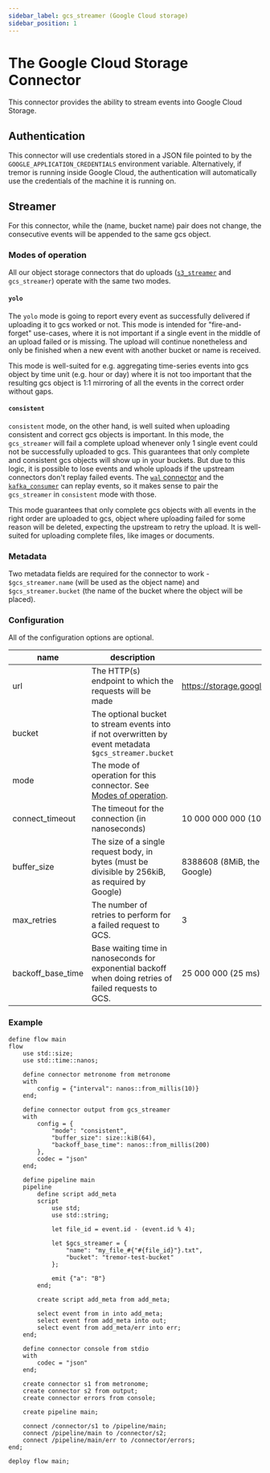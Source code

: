 ```yaml
---
sidebar_label: gcs_streamer (Google Cloud storage)
sidebar_position: 1
---
```


# The Google Cloud Storage Connector

This connector provides the ability to stream events into Google Cloud Storage.

## Authentication
This connector will use credentials stored in a JSON file pointed to by the `GOOGLE_APPLICATION_CREDENTIALS` environment variable.
Alternatively, if tremor is running inside Google Cloud, the authentication will automatically use the credentials of the machine it is running on.

## Streamer

For this connector, while the (name, bucket name) pair does not change, the consecutive events will be appended to the same gcs object.

### Modes of operation

All our object storage connectors that do uploads ([`s3_streamer`] and `gcs_streamer`) operate with the same two modes.

#### `yolo`

The `yolo` mode is going to report every event as successfully delivered if uploading it to gcs worked or not.
This mode is intended for "fire-and-forget" use-cases, where it is not important if a single event in the middle of an upload failed or is missing.
The upload will continue nonetheless and only be finished when a new event with another bucket or name is received.

This mode is well-suited for e.g. aggregating time-series events into gcs object by time unit (e.g. hour or day) where it is not too important that the resulting gcs object is 1:1 mirroring of all the events in the correct order without gaps.

#### `consistent`

`consistent` mode, on the other hand, is well suited when uploading consistent and correct gcs objects is important. In this mode, the `gcs_streamer` will fail a complete upload whenever only 1 single event could not be successfully uploaded to gcs. This guarantees that only complete and consistent gcs objects will show up in your buckets. But due to this logic, it is possible to lose events and whole uploads if the upstream connectors don't replay failed events. The [`wal` connector](./wal.md) and the [`kafka_consumer`](./kafka.md#consumer) can replay events, so it makes sense to pair the `gcs_streamer` in `consistent` mode with those.

This mode guarantees that only complete gcs objects with all events in the right order are uploaded to gcs, object where uploading failed for some reason will be deleted, expecting the upstream to retry the upload. It is well-suited for uploading complete files, like images or documents.

### Metadata
Two metadata fields are required for the connector to work - `$gcs_streamer.name` (will be used as the object name) and `$gcs_streamer.bucket` (the name of the bucket where the object will be placed).

### Configuration
All of the configuration options are optional.

| name              | description                                                                                            | default                                           |
|-------------------|--------------------------------------------------------------------------------------------------------|---------------------------------------------------|
| url               | The HTTP(s) endpoint to which the requests will be made                                                | https://storage.googleapis.com/upload/storage/v1  |
| bucket            | The optional bucket to stream events into if not overwritten by event metadata `$gcs_streamer.bucket`  |                                                   |
| mode              | The mode of operation for this connector. See [Modes of operation](#modes-of-operation).               |                                                   |
| connect_timeout   | The timeout for the connection (in nanoseconds)                                                        | 10 000 000 000 (10 seconds)                       |
| buffer_size       | The size of a single request body, in bytes (must be divisible by 256kiB, as required by Google)       | 8388608 (8MiB, the minimum recommended by Google) |
| max_retries       | The number of retries to perform for a failed request to GCS.                                          | 3                                                 |
| backoff_base_time | Base waiting time in nanoseconds for exponential backoff when doing retries of failed requests to GCS. | 25 000 000 (25 ms)                                |

### Example

```tremor title="config.troy"
define flow main
flow
    use std::size;
    use std::time::nanos;

    define connector metronome from metronome
    with
        config = {"interval": nanos::from_millis(10)}
    end;

    define connector output from gcs_streamer
    with
        config = {
            "mode": "consistent",
            "buffer_size": size::kiB(64),
            "backoff_base_time": nanos::from_millis(200)
        },
        codec = "json"
    end;

    define pipeline main
    pipeline
        define script add_meta
        script
            use std;
            use std::string;

            let file_id = event.id - (event.id % 4);

            let $gcs_streamer = {
                "name": "my_file_#{"#{file_id}"}.txt",
                "bucket": "tremor-test-bucket"
            };

            emit {"a": "B"}
        end;

        create script add_meta from add_meta;

        select event from in into add_meta;
        select event from add_meta into out;
        select event from add_meta/err into err;
    end;

    define connector console from stdio
    with
        codec = "json"
    end;

    create connector s1 from metronome;
    create connector s2 from output;
    create connector errors from console;

    create pipeline main;

    connect /connector/s1 to /pipeline/main;
    connect /pipeline/main to /connector/s2;
    connect /pipeline/main/err to /connector/errors;
end;

deploy flow main;
```

[`s3_streamer`]: ./s3.md#s3-streamer